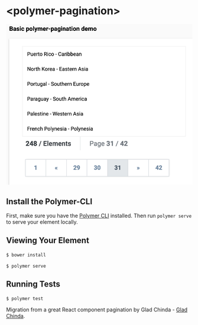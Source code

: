 # \<polymer-pagination\>

![Screenshot](screenshot.png)

## Install the Polymer-CLI

First, make sure you have the [Polymer CLI](https://www.npmjs.com/package/polymer-cli) installed. Then run `polymer serve` to serve your element locally.

## Viewing Your Element

```
$ bower install
```

```
$ polymer serve
```

## Running Tests

```
$ polymer test
```

Migration from a great React component pagination by Glad Chinda - [Glad Chinda](https://codesandbox.io/s/l29rokm9rm).
